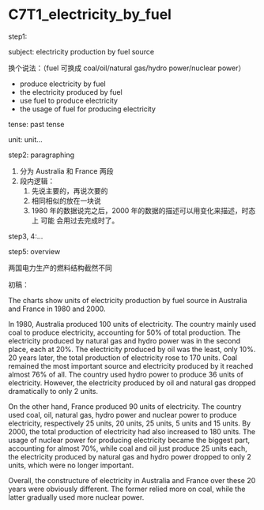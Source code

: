 # C7T1_electricity_by_fuel

step1:

subject: electricity production by fuel source

换个说法：（fuel 可换成 coal/oil/natural gas/hydro power/nuclear power）

- produce electricity by fuel
- the electricity produced by fuel
- use fuel to produce electricity
- the usage of fuel for producing electricity

tense: past tense

unit: unit...

step2: paragraphing

1. 分为 Australia 和 France 两段
2. 段内逻辑：
   1. 先说主要的，再说次要的
   2. 相同相似的放在一块说
   3. 1980 年的数据说完之后，2000 年的数据的描述可以用变化来描述，时态上 可能 会用过去完成时了。

step3, 4:...

step5: overview

两国电力生产的燃料结构截然不同



初稿：

The charts show units of electricity production by fuel source in Australia and France in 1980 and 2000.

In 1980, Australia produced 100 units of electricity. The country mainly used coal to produce electricity, accounting for 50% of total production. The electricity produced by natural gas and hydro power was in the second place, each at 20%. The electricity produced by oil was the least, only 10%. 20 years later, the total production of electricity rose to 170 units. Coal remained the most important source and electricity produced by it reached almost 76% of all. The country used hydro power to produce 36 units of electricity. However, the electricity produced by oil and natural gas dropped dramatically to only 2 units.

On the other hand, France produced 90 units of electricity. The country used coal, oil, natural gas, hydro power and nuclear power to produce electricity, respectively 25 units, 20 units, 25 units, 5 units and 15 units. By 2000, the total production of electricity had also increased to 180 units. The usage of nuclear power for producing electricity became the biggest part, accounting for almost 70%, while coal and oil just produce 25 units each, the electricity produced by natural gas and hydro power dropped to only 2 units, which were no longer important.

Overall, the constructure of electricity in Australia and France over these 20 years were obviously different. The former relied more on coal, while the latter gradually used more nuclear power.
